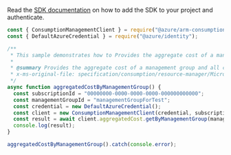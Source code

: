 Read the [SDK documentation](https://github.com/Azure/azure-sdk-for-js/blob/%40azure%2Farm-consumption_9.0.1/sdk/consumption/arm-consumption/README.md) on how to add the SDK to your project and authenticate.

```javascript
const { ConsumptionManagementClient } = require("@azure/arm-consumption");
const { DefaultAzureCredential } = require("@azure/identity");

/**
 * This sample demonstrates how to Provides the aggregate cost of a management group and all child management groups by current billing period.
 *
 * @summary Provides the aggregate cost of a management group and all child management groups by current billing period.
 * x-ms-original-file: specification/consumption/resource-manager/Microsoft.Consumption/stable/2021-10-01/examples/AggregatedCostByManagementGroup.json
 */
async function aggregatedCostByManagementGroup() {
  const subscriptionId = "00000000-0000-0000-0000-000000000000";
  const managementGroupId = "managementGroupForTest";
  const credential = new DefaultAzureCredential();
  const client = new ConsumptionManagementClient(credential, subscriptionId);
  const result = await client.aggregatedCost.getByManagementGroup(managementGroupId);
  console.log(result);
}

aggregatedCostByManagementGroup().catch(console.error);
```

